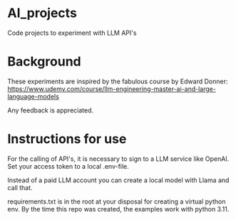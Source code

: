 # AI_projects
Code projects to experiment with LLM API's

# Background
These experiments are inspired by the fabulous course by Edward Donner: 
https://www.udemy.com/course/llm-engineering-master-ai-and-large-language-models

Any feedback is appreciated.

# Instructions for use
For the calling of API's, it is necessary to sign to a LLM service like OpenAI.
Set your access token to a local .env-file.

Instead of a paid LLM account you can create a local model with Llama and call that. 

requirements.txt is in the root at your disposal for creating a virtual python env. By the time this repo was created, the examples work with python 3.11.
